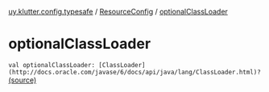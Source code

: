 [uy.klutter.config.typesafe](../index.md) / [ResourceConfig](index.md) / [optionalClassLoader](.)


# optionalClassLoader
`val optionalClassLoader: [ClassLoader](http://docs.oracle.com/javase/6/docs/api/java/lang/ClassLoader.html)?` [(source)](https://github.com/kohesive/klutter/blob/master/config-typesafe-jdk6/src/main/kotlin/uy/klutter/config/typesafe/ConfigLoading.kt#L118)


